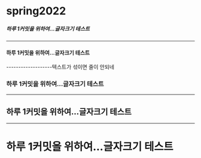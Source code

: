 # spring2022

#####  하루 1커밋을 위하여...글자크기 테스트
--------------------------------------

####  하루 1커밋을 위하여...글자크기 테스트
-------------------텍스트가 섞이면 줄이 안되네
###  하루 1커밋을 위하여...글자크기 테스트
****************************************
##  하루 1커밋을 위하여...글자크기 테스트
- - - - - - - - - - -
#  하루 1커밋을 위하여...글자크기 테스트
